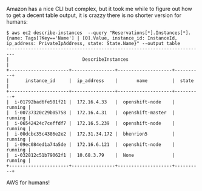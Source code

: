 Amazon has a nice CLI but complex, but it took me while to figure out how to get a decent table output, it is crazzy there is no shorter version for humans:


    $ aws ec2 describe-instances  --query "Reservations[*].Instances[*].{name: Tags[?Key=='Name'] | [0].Value, instance_id: InstanceId, ip_address: PrivateIpAddress, state: State.Name}" --output table
    -------------------------------------------------------------------------
    |                           DescribeInstances                           |
    +----------------------+----------------+--------------------+----------+
    |      instance_id     |  ip_address    |       name         |  state   |
    +----------------------+----------------+--------------------+----------+
    |  i-01792bad6fe501f21 |  172.16.4.33   |  openshift-node    |  running |
    |  i-00737320c29b05758 |  172.16.4.31   |  openshift-master  |  running |
    |  i-06542424c7ceffdf7 |  172.16.5.239  |  openshift-node    |  running |
    |  i-00dcbc35c4386e2e2 |  172.31.34.172 |  bhenrion5         |  running |
    |  i-09ec084ed1a74a5de |  172.16.6.121  |  openshift-node    |  running |
    |  i-032812c51b79062f1 |  10.68.3.79    |  None              |  running |
    +----------------------+----------------+--------------------+----------+


AWS for humans!